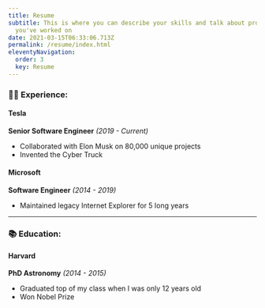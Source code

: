 ```yaml
---
title: Resume
subtitle: This is where you can describe your skills and talk about projects
  you've worked on
date: 2021-03-15T06:33:06.713Z
permalink: /resume/index.html
eleventyNavigation:
  order: 3
  key: Resume
---
```

### 👩‍💻 Experience:

#### Tesla

**Senior Software Engineer** *(2019 - Current)*

* Collaborated with Elon Musk on 80,000 unique projects
* Invented the Cyber Truck

#### Microsoft

**Software Engineer** *(2014 - 2019)*

* Maintained legacy Internet Explorer for 5 long years

- - -

### 📚 Education:

#### Harvard

**PhD Astronomy** *(2014 - 2015)*

* Graduated top of my class when I was only 12 years old
* Won Nobel Prize